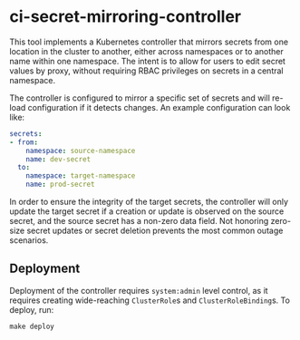 # ci-secret-mirroring-controller

This tool implements a Kubernetes controller that mirrors secrets from one location in the cluster to another, either across
namespaces or to another name within one namespace. The intent is to allow for users to edit secret values by proxy, without
requiring RBAC privileges on secrets in a central namespace.

The controller is configured to mirror a specific set of secrets and will re-load configuration if it detects changes. An example
configuration can look like:

```yaml
secrets:
- from:
    namespace: source-namespace
    name: dev-secret
  to:
    namespace: target-namespace
    name: prod-secret
```

In order to ensure the integrity of the target secrets, the controller will only update the target secret if a creation or update
is observed on the source secret, and the source secret has a non-zero data field. Not honoring zero-size secret updates or secret
deletion prevents the most common outage scenarios.

## Deployment

Deployment of the controller requires `system:admin` level control, as it requires creating wide-reaching `ClusterRole`s and
`ClusterRoleBinding`s. To deploy, run:

```
make deploy
```